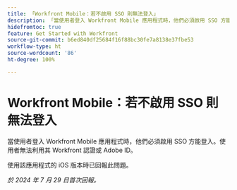```yaml
---
title: 「Workfront Mobile：若不啟用 SSO 則無法登入」
description: 「當使用者登入 Workfront Mobile 應用程式時，他們必須啟用 SSO 方能登入。使用者無法利用其 Workfront 認證或 Adobe ID。」
hidefromtoc: true
feature: Get Started with Workfront
source-git-commit: b6ed840df25684f16f88bc30fe7a8138e37fbe53
workflow-type: ht
source-wordcount: '86'
ht-degree: 100%

---
```



# Workfront Mobile：若不啟用 SSO 則無法登入

當使用者登入 Workfront Mobile 應用程式時，他們必須啟用 SSO 方能登入。使用者無法利用其 Workfront 認證或 Adobe ID。

使用該應用程式的 iOS 版本時已回報此問題。

_於 2024 年 7 月 29 日首次回報。_

